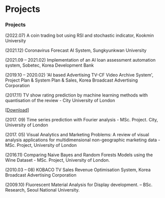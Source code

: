# Projects

<!-- wp:paragraph -->

### Projects
<p>(2022.07) A coin trading bot using RSI and stochastic indicator, Kookmin University </p>
<p>(2021.12) Coronavirus Forecast AI System, Sungkyunkwan University </p>
<p>(2021.09 – 2021.02) Implementation of an AI loan assessment automation system, Sobetec, Korea Development Bank </p>
<p>(2019.10 – 2020.02) 'AI based Advertising TV-CF Video Archive System', Project Plan & System Plan & Sales, Korea Broadcast Advertising Corporation </p>
<p>(2017.11) TV show rating prediction by machine learning methods with quantisation of the review - City University of London</p>[<a href = "http://jaeminjjeong.mycafe24.com/wp-content/uploads/2021/12/%EB%9F%B0%EB%8D%98%EB%8C%80-%EB%85%BC%EB%AC%B8-%EC%A0%95%EC%9E%AC%EB%AF%BC-1.pdf" id = 'dissertation' target="_blank">Download</a>] </p>
<p>(2017. 09) Time series prediction with Fourier analysis  - MSc. Project. City, University of London </p>
<p>(2017. 05) Visual Analytics and Marketing Problems: A review of visual analysis applications for multidimensional non-geographic marketing data - MSc. Project, University of London </p>
<p>(2016.11)  Comparing Naive Bayes and Random Forests Models using the Wine Dataset - MSc. Project, University of London. </p>
<p>(2010.03 – 08) KOBACO TV Sales Revenue Optimisation System, Korea Broadcast Advertising Corporation </p>
<p>(2009.10)  Fluorescent Material Analysis for Display development. – BSc. Research, Seoul National University. </p>
